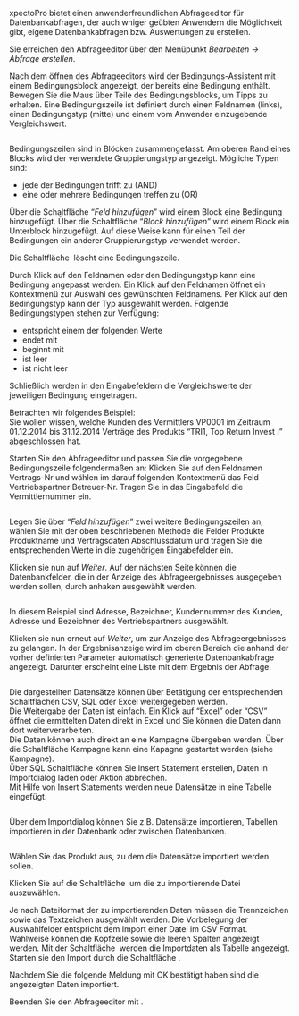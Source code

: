 <!DOCTYPE html>
<html>
<head>
<meta charset="utf-8">
<meta name="viewport" content="width=device-width, initial-scale=1.0">
<title>600_Abfragen_erstellen.md</title>
<link rel="stylesheet" href="https://stackedit.io/res-min/themes/base.css" />
<script type="text/javascript" src="https://cdn.mathjax.org/mathjax/latest/MathJax.js?config=TeX-AMS_HTML"></script>
</head>
<body><div class="container"><p>xpectoPro bietet einen anwenderfreundlichen Abfrageeditor für Datenbankabfragen, der auch wniger geübten Anwendern die Möglichkeit gibt, eigene Datenbankabfragen bzw. Auswertungen zu erstellen.</p>

<p>Sie erreichen den Abfrageeditor über den Menüpunkt <em>Bearbeiten → Abfrage erstellen</em>.</p>

<p>Nach dem öffnen des Abfrageeditors wird der Bedingungs-Assistent mit einem Bedingungsblock angezeigt, der bereits eine Bedingung enthält. Bewegen Sie die Maus über Teile des Bedingungsblocks, um Tipps zu erhalten. Eine Bedingungszeile ist definiert durch einen Feldnamen (links), einen Bedingungstyp (mitte) und einem vom Anwender einzugebende Vergleichswert. </p>

<p><img src="http://xpecto.github.io/docs/img/img_1419329260261.png" alt="" title=""></p>

<p>Bedingungszeilen sind in Blöcken zusammengefasst. Am oberen Rand eines Blocks wird der verwendete Gruppierungstyp angezeigt. Mögliche Typen sind:</p>

<ul>
<li>jede der Bedingungen trifft zu (AND)   </li>
<li>eine oder mehrere Bedingungen treffen zu (OR)</li>
</ul>

<p>Über die Schaltfläche “<em>Feld hinzufügen</em>” wird einem Block eine Bedingung hinzugefügt. Über die Schaltfläche “<em>Block hinzufügen</em>” wird einem Block ein Unterblock hinzugefügt. Auf diese Weise kann für einen Teil der Bedingungen ein anderer Gruppierungstyp verwendet werden.</p>

<p>Die Schaltfläche  <img src="http://xpecto.github.io/docs/img/img_1419329462773.png" alt="" title=""> löscht eine Bedingungszeile.</p>

<p>Durch Klick auf den Feldnamen oder den Bedingungstyp kann eine Bedingung angepasst werden. Ein Klick auf den Feldnamen öffnet ein Kontextmenü zur Auswahl des gewünschten Feldnamens. Per Klick auf den Bedingungstyp kann der Typ ausgewählt werden. Folgende Bedingungstypen stehen zur  Verfügung:</p>

<ul>
<li>entspricht einem der folgenden Werte </li>
<li>endet mit </li>
<li>beginnt mit </li>
<li>ist leer</li>
<li>ist nicht leer</li>
</ul>

<p>Schließlich werden in den Eingabefeldern die Vergleichswerte der jeweiligen Bedingung eingetragen.</p>

<p>Betrachten wir folgendes Beispiel: <br>
Sie wollen wissen, welche Kunden des Vermittlers VP0001 im Zeitraum 01.12.2014 bis 31.12.2014 Verträge des Produkts “TRI1, Top Return Invest I” abgeschlossen hat.</p>

<p>Starten Sie den Abfrageeditor und passen Sie die vorgegebene Bedingungszeile folgendermaßen an: Klicken Sie auf den Feldnamen Vertrags-Nr und wählen im darauf folgenden Kontextmenü das Feld Vertriebspartner Betreuer-Nr. Tragen Sie in das Eingabefeld die Vermittlernummer ein.</p>

<p><img src="http://xpecto.github.io/docs/img/img_1419332163233.png" alt="" title=""></p>

<p>Legen Sie über “<em>Feld hinzufügen</em>” zwei weitere Bedingungszeilen an, wählen Sie mit der oben beschriebenen Methode die Felder Produkte Produktname und Vertragsdaten  Abschlussdatum und tragen Sie die entsprechenden Werte in die zugehörigen Eingabefelder ein.</p>

<p>Klicken sie nun auf <em>Weiter</em>. Auf der nächsten Seite können die Datenbankfelder, die in der Anzeige des Abfrageergebnisses ausgegeben werden sollen, durch anhaken ausgewählt werden.</p>

<p><img src="http://xpecto.github.io/docs/img/img_1419341604703.png" alt="" title=""></p>

<p>In diesem Beispiel sind Adresse, Bezeichner, Kundennummer des Kunden, Adresse und Bezeichner des Vertriebspartners ausgewählt.</p>

<p>Klicken sie nun erneut auf <em>Weiter</em>, um zur Anzeige des Abfrageergebnisses zu gelangen. In der Ergebnisanzeige wird im oberen Bereich die anhand der vorher definierten Parameter automatisch generierte Datenbankabfrage angezeigt. Darunter erscheint eine Liste mit dem Ergebnis der Abfrage.</p>

<p><img src="http://xpecto.github.io/docs/img/img_1421159395437.png" alt="" title=""></p>

<p>Die dargestellten Datensätze können über Betätigung der entsprechenden Schaltflächen  CSV, SQL oder Excel weitergegeben werden. <br>
Die Weitergabe der Daten ist  einfach. Ein Klick auf “Excel” oder “CSV” öffnet die ermittelten Daten direkt in Excel und Sie können die Daten dann dort weiterverarbeiten.  <br>
Die Daten können auch direkt an eine Kampagne übergeben werden. Über die Schaltfläche Kampagne kann eine Kapagne gestartet werden (siehe Kampagne). <br>
Über SQL Schaltfläche können Sie Insert Statement erstellen, Daten in Importdialog laden oder Aktion abbrechen.  <br>
Mit Hilfe von Insert Statements werden neue Datensätze in eine Tabelle eingefügt. </p>

<p><img src="http://xpecto.github.io/docs/img/img_1419342669871.png" alt="" title=""></p>

<p>Über dem Importdialog können Sie z.B. Datensätze importieren, Tabellen importieren in der Datenbank oder zwischen Datenbanken. </p>

<p><img src="http://xpecto.github.io/docs/img/img_1419345799957.png" alt="" title=""></p>

<p>Wählen Sie das Produkt aus, zu dem die Datensätze importiert werden sollen. </p>

<p>Klicken Sie auf die Schaltfläche <img src="http://xpecto.github.io/docs/img/img_1421152862771.png" alt="" title=""> um die zu importierende Datei auszuwählen.</p>

<p>Je nach Dateiformat der zu importierenden Daten müssen die Trennzeichen sowie das Textzeichen ausgewählt werden. Die Vorbelegung der Auswahlfelder entspricht dem Import einer Datei im CSV Format. <br>
Wahlweise können die Kopfzeile sowie die leeren Spalten angezeigt werden. Mit der Schaltfläche <img src="http://xpecto.github.io/docs/img/img_1421159835110.png" alt="" title=""> werden die Importdaten als Tabelle angezeigt.  <br>
Starten sie den Import durch die Schaltfläche <img src="http://xpecto.github.io/docs/img/img_1421159892128.png" alt="" title="">.</p>

<p>Nachdem Sie die folgende Meldung mit OK bestätigt haben sind die angezeigten Daten importiert. <br>
<img src="http://xpecto.github.io/docs/img/img_1421160002075.png" alt="" title=""></p>

<p>Beenden Sie den Abfrageeditor mit <img src="http://xpecto.github.io/docs/img/img_1419346860827.png" alt="" title="">.</p></div></body>
</html>